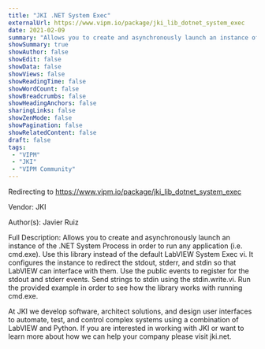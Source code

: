 ```yaml
---
title: "JKI .NET System Exec"
externalUrl: https://www.vipm.io/package/jki_lib_dotnet_system_exec
date: 2021-02-09
summary: "Allows you to create and asynchronously launch an instance of the .NET System Process in order to run any application (i.e. cmd.exe). It configures the instance to redirect the stdout, stderr, and stdin so that LabVIEW can interface with them."
showSummary: true
showAuthor: false
showEdit: false
showData: false
showViews: false
showReadingTime: false
showWordCount: false
showBreadcrumbs: false
showHeadingAnchors: false
sharingLinks: false
showZenMode: false
showPagination: false
showRelatedContent: false
draft: false
tags:
 - "VIPM"
 - "JKI"
 - "VIPM Community"
---
```


Redirecting to https://www.vipm.io/package/jki_lib_dotnet_system_exec

Vendor: JKI

Author(s): Javier Ruiz
 
Full Description:
Allows you to create and asynchronously launch an instance of the .NET System Process in order to run any application (i.e. cmd.exe).  Use this library instead of the default LabVIEW System Exec vi. It configures the instance to redirect the stdout, stderr, and stdin so that LabVIEW can interface with them. Use the public events to register for the stdout and stderr events. Send strings to stdin using the stdin.write.vi. Run the provided example in order to see how the library works with running cmd.exe.

At JKI we develop software, architect solutions, and design user interfaces to automate, test, and control complex systems using a combination of LabVIEW and Python. If you are interested in working with JKI or want to learn more about how we can help your company please visit jki.net.